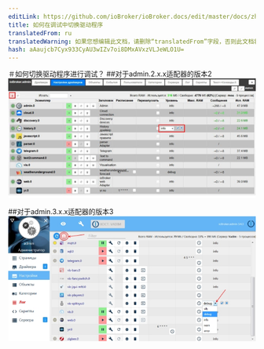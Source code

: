```yaml
---
editLink: https://github.com/ioBroker/ioBroker.docs/edit/master/docs/zh-cn/faq/_050_advanced/020_enable_debug_level.md
title: 如何在调试中切换驱动程序
translatedFrom: ru
translatedWarning: 如果您想编辑此文档，请删除“translatedFrom”字段，否则此文档将再次自动翻译
hash: aAaujcb7Cyx933CyAU3wIZv7oi8DMxAVxzVLJeWLO1U=
---
```

＃如何切换驱动程序进行调试？
##对于admin.2.x.x适配器的版本2
![](../../../ru/faq/_050_advanced/media/020_enable_debug_level2.jpg)

##对于admin.3.x.x适配器的版本3
![](../../../ru/faq/_050_advanced/media/020_enable_debug_level3.jpg)